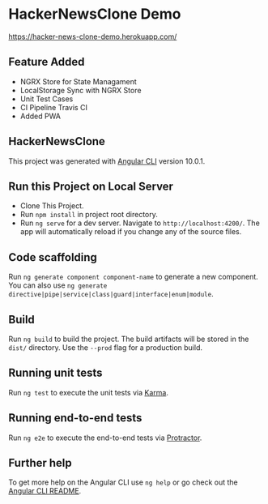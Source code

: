 # HackerNewsClone Demo

https://hacker-news-clone-demo.herokuapp.com/

## Feature Added
* NGRX Store for State Managament
* LocalStorage Sync with NGRX Store
* Unit Test Cases
* CI Pipeline Travis CI
* Added PWA

## HackerNewsClone

This project was generated with [Angular CLI](https://github.com/angular/angular-cli) version 10.0.1.

## Run this Project on Local Server
* Clone This Project.
* Run `npm install` in project root directory.
* Run `ng serve` for a dev server. Navigate to `http://localhost:4200/`. The app will automatically reload if you change any of the source files.

## Code scaffolding

Run `ng generate component component-name` to generate a new component. You can also use `ng generate directive|pipe|service|class|guard|interface|enum|module`.

## Build

Run `ng build` to build the project. The build artifacts will be stored in the `dist/` directory. Use the `--prod` flag for a production build.

## Running unit tests

Run `ng test` to execute the unit tests via [Karma](https://karma-runner.github.io).

## Running end-to-end tests

Run `ng e2e` to execute the end-to-end tests via [Protractor](http://www.protractortest.org/).

## Further help

To get more help on the Angular CLI use `ng help` or go check out the [Angular CLI README](https://github.com/angular/angular-cli/blob/master/README.md).
